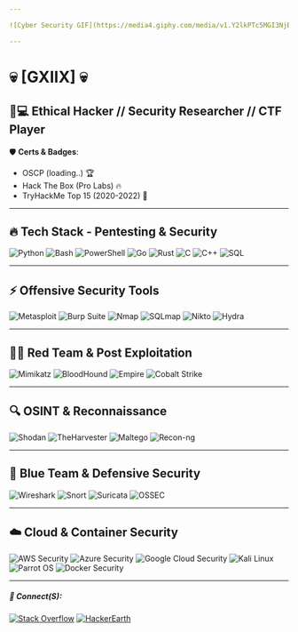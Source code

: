 ```yaml
---

![Cyber Security GIF](https://media4.giphy.com/media/v1.Y2lkPTc5MGI3NjExbHBud3hyNmgwZzFsZmN3bm52ejFtb25tZGlnbmF6dTZvcHk1ZDFrZyZlcD12MV9pbnRlcm5hbF9naWZfYnlfaWQmY3Q9Zw/B4dt6rXq6nABilHTYM/giphy.gif)

---
```


# 💀 [GXIIX] 💀
## 🔐💻 Ethical Hacker // Security Researcher // CTF Player

🛡️ **Certs & Badges**:
- OSCP (loading..) 🏆
- Hack The Box (Pro Labs) 🔥
- TryHackMe Top 15 (2020-2022) 🥇

---

## 🔥 Tech Stack - Pentesting & Security

![Python](https://img.shields.io/badge/Python-3776AB?style=for-the-badge&logo=python&logoColor=white)
![Bash](https://img.shields.io/badge/Bash-4EAA25?style=for-the-badge&logo=gnu-bash&logoColor=white)
![PowerShell](https://img.shields.io/badge/PowerShell-5391FE?style=for-the-badge&logo=powershell&logoColor=white)
![Go](https://img.shields.io/badge/Go-00ADD8?style=for-the-badge&logo=go&logoColor=white)
![Rust](https://img.shields.io/badge/Rust-000000?style=for-the-badge&logo=rust&logoColor=white)
![C](https://img.shields.io/badge/C-A8B9CC?style=for-the-badge&logo=c&logoColor=white)
![C++](https://img.shields.io/badge/C++-00599C?style=for-the-badge&logo=cplusplus&logoColor=white)
![SQL](https://img.shields.io/badge/SQL-CC2927?style=for-the-badge&logo=microsoft-sql-server&logoColor=white)

---

## ⚡ Offensive Security Tools

![Metasploit](https://img.shields.io/badge/Metasploit-20232A?style=for-the-badge&logo=metasploit&logoColor=white)
![Burp Suite](https://img.shields.io/badge/Burp%20Suite-FF4A00?style=for-the-badge&logo=burp-suite&logoColor=white)
![Nmap](https://img.shields.io/badge/Nmap-2E6E90?style=for-the-badge&logo=nmap&logoColor=white)
![SQLmap](https://img.shields.io/badge/SQLmap-800000?style=for-the-badge&logo=sqlite&logoColor=white)
![Nikto](https://img.shields.io/badge/Nikto-B71C1C?style=for-the-badge&logo=linux&logoColor=white)
![Hydra](https://img.shields.io/badge/Hydra-FF0000?style=for-the-badge&logo=gnu&logoColor=white)

---

## 🏴‍☠️ Red Team & Post Exploitation

![Mimikatz](https://img.shields.io/badge/Mimikatz-8A2BE2?style=for-the-badge&logo=windows&logoColor=white)
![BloodHound](https://img.shields.io/badge/BloodHound-CC0000?style=for-the-badge&logo=neo4j&logoColor=white)
![Empire](https://img.shields.io/badge/Empire-000000?style=for-the-badge&logo=powershell&logoColor=white)
![Cobalt Strike](https://img.shields.io/badge/Cobalt%20Strike-004080?style=for-the-badge&logo=windows&logoColor=white)

---

## 🔍 OSINT & Reconnaissance

![Shodan](https://img.shields.io/badge/Shodan-FF0000?style=for-the-badge&logo=shodan&logoColor=white)
![TheHarvester](https://img.shields.io/badge/TheHarvester-005A9C?style=for-the-badge&logo=security&logoColor=white)
![Maltego](https://img.shields.io/badge/Maltego-00AEEF?style=for-the-badge&logo=neo4j&logoColor=white)
![Recon-ng](https://img.shields.io/badge/Recon--ng-008080?style=for-the-badge&logo=python&logoColor=white)

---

## 🔵 Blue Team & Defensive Security

![Wireshark](https://img.shields.io/badge/Wireshark-1679A7?style=for-the-badge&logo=wireshark&logoColor=white)
![Snort](https://img.shields.io/badge/Snort-FC1A1A?style=for-the-badge&logo=snort&logoColor=white)
![Suricata](https://img.shields.io/badge/Suricata-FF8C00?style=for-the-badge&logo=linux&logoColor=white)
![OSSEC](https://img.shields.io/badge/OSSEC-006699?style=for-the-badge&logo=security&logoColor=white)

---

## ☁️ Cloud & Container Security

![AWS Security](https://img.shields.io/badge/AWS%20Security-FF9900?style=for-the-badge&logo=amazon-aws&logoColor=white)
![Azure Security](https://img.shields.io/badge/Azure%20Security-0078D4?style=for-the-badge&logo=microsoft-azure&logoColor=white)
![Google Cloud Security](https://img.shields.io/badge/GCP%20Security-4285F4?style=for-the-badge&logo=google-cloud&logoColor=white)
![Kali Linux](https://img.shields.io/badge/Kali%20Linux-268BEE?style=for-the-badge&logo=kali-linux&logoColor=white)
![Parrot OS](https://img.shields.io/badge/Parrot%20OS-29A83A?style=for-the-badge&logo=parrot-security&logoColor=white)
![Docker Security](https://img.shields.io/badge/Docker%20Security-2496ED?style=for-the-badge&logo=docker&logoColor=white)

---

##### 🎌 Connect(S):

[![Stack Overflow](https://img.shields.io/badge/Stack%20Overflow-FE7A16?style=for-the-badge&logo=stack-overflow&logoColor=white)](https://stackoverflow.com/users/21585441)
[![HackerEarth](https://img.shields.io/badge/HackerEarth-2C3454?style=for-the-badge&logo=hackerearth&logoColor=white)](https://www.hackerearth.com/@devgxiix)
